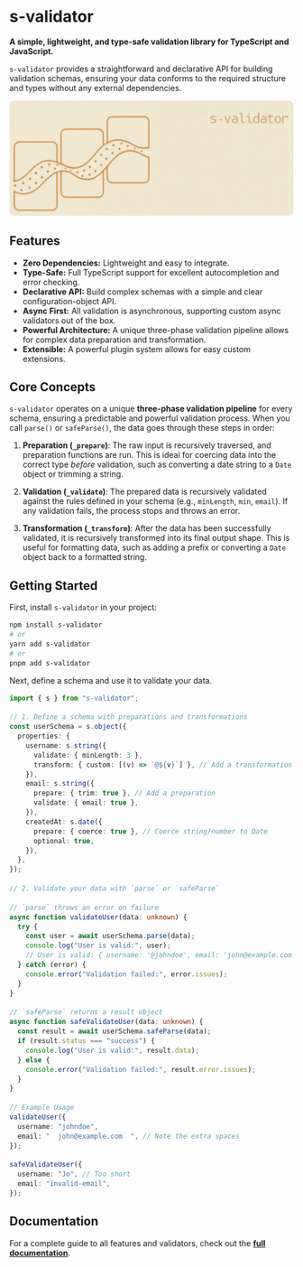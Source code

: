 # s-validator

**A simple, lightweight, and type-safe validation library for TypeScript and JavaScript.**

`s-validator` provides a straightforward and declarative API for building validation schemas, ensuring your data conforms to the required structure and types without any external dependencies.

![cover image](./cover.webp)

## Features

- **Zero Dependencies:** Lightweight and easy to integrate.
- **Type-Safe:** Full TypeScript support for excellent autocompletion and error checking.
- **Declarative API:** Build complex schemas with a simple and clear configuration-object API.
- **Async First:** All validation is asynchronous, supporting custom async validators out of the box.
- **Powerful Architecture:** A unique three-phase validation pipeline allows for complex data preparation and transformation.
- **Extensible:** A powerful plugin system allows for easy custom extensions.

## Core Concepts

`s-validator` operates on a unique **three-phase validation pipeline** for every schema, ensuring a predictable and powerful validation process. When you call `parse()` or `safeParse()`, the data goes through these steps in order:

1.  **Preparation (`_prepare`)**: The raw input is recursively traversed, and preparation functions are run. This is ideal for coercing data into the correct type _before_ validation, such as converting a date string to a `Date` object or trimming a string.

2.  **Validation (`_validate`)**: The prepared data is recursively validated against the rules defined in your schema (e.g., `minLength`, `min`, `email`). If any validation fails, the process stops and throws an error.

3.  **Transformation (`_transform`)**: After the data has been successfully validated, it is recursively transformed into its final output shape. This is useful for formatting data, such as adding a prefix or converting a `Date` object back to a formatted string.

## Getting Started

First, install `s-validator` in your project:

```bash
npm install s-validator
# or
yarn add s-validator
# or
pnpm add s-validator
```

Next, define a schema and use it to validate your data.

```typescript
import { s } from "s-validator";

// 1. Define a schema with preparations and transformations
const userSchema = s.object({
  properties: {
    username: s.string({
      validate: { minLength: 3 },
      transform: { custom: [(v) => `@${v}`] }, // Add a transformation
    }),
    email: s.string({
      prepare: { trim: true }, // Add a preparation
      validate: { email: true },
    }),
    createdAt: s.date({
      prepare: { coerce: true }, // Coerce string/number to Date
      optional: true,
    }),
  },
});

// 2. Validate your data with `parse` or `safeParse`

// `parse` throws an error on failure
async function validateUser(data: unknown) {
  try {
    const user = await userSchema.parse(data);
    console.log("User is valid:", user);
    // User is valid: { username: '@johndoe', email: 'john@example.com' }
  } catch (error) {
    console.error("Validation failed:", error.issues);
  }
}

// `safeParse` returns a result object
async function safeValidateUser(data: unknown) {
  const result = await userSchema.safeParse(data);
  if (result.status === "success") {
    console.log("User is valid:", result.data);
  } else {
    console.error("Validation failed:", result.error.issues);
  }
}

// Example Usage
validateUser({
  username: "johndoe",
  email: "  john@example.com  ", // Note the extra spaces
});

safeValidateUser({
  username: "Jo", // Too short
  email: "invalid-email",
});
```

## Documentation

For a complete guide to all features and validators, check out the **[full documentation](./docs/index.md)**.
